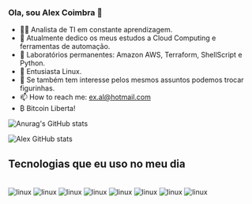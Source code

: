 ### Ola, sou Alex Coimbra 👋


- 👨‍💻 Analista de TI em constante aprendizagem.  
- 🔭 Atualmente dedico os meus estudos a Cloud Computing e ferramentas de automação.
- 🌱 Laboratórios permanentes: Amazon AWS, Terraform, ShellScript e Python.
- 🐧 Entusiasta Linux.
- 💬 Se também tem interesse pelos mesmos assuntos podemos trocar figurinhas.
- 📫 How to reach me: ex.al@hotmail.com
- ₿ Bitcoin Liberta!

![Anurag's GitHub stats](https://github-readme-stats-coimbralex.vercel.app//api?username=coimbralex&show_icons=true&theme=radical)

![Alex GitHub stats](https://github-readme-stats-coimbralex.vercel.app//api/top-langs/?username=coimbralex&theme=blue-green)


</div>



## Tecnologias que eu uso no meu dia

<div style="display: inline_block"><br/>
  <img align="center" alt="linux" src="https://img.shields.io/badge/Linux-FCC624?style=for-the-badge&logo=linux&logoColor=black" />
  <img align="center" alt="linux" src="https://img.shields.io/badge/Amazon_AWS-FF9900?style=for-the-badge&logo=amazonaws&logoColor=white" />
  <img align="center" alt="linux" src="https://img.shields.io/badge/terraform-%235835CC.svg?style=for-the-badge&logo=terraform&logoColor=white)" />
  <img align="center" alt="linux" src="https://img.shields.io/badge/Python-3776AB?style=for-the-badge&logo=python&logoColor=white" />
  <img align="center" alt="linux" src="https://img.shields.io/badge/PowerShell-%235391FE.svg?style=for-the-badge&logo=powershell&logoColor=white)" />
  <img align="center" alt="linux" src="https://img.shields.io/badge/GIT-E44C30?style=for-the-badge&logo=git&logoColor=white" />
   <img align="center" alt="linux" src="https://img.shields.io/badge/Visual_Studio-5C2D91?style=for-the-badge&logo=visual%20studio&logoColor=white" />
   <img align="center" alt="linux" src="https://img.shields.io/badge/Bitcoin-000000?style=for-the-badge&logo=bitcoin&logoColor=white" />
</div>

